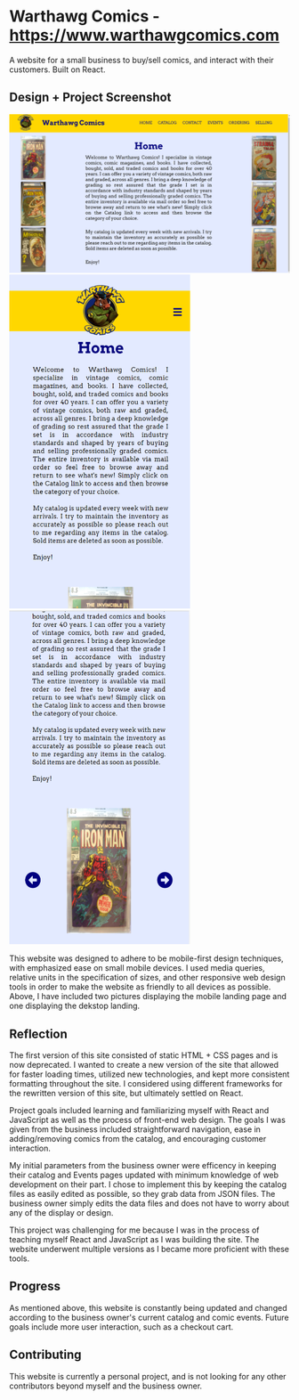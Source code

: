 # Warthawg Comics - https://www.warthawgcomics.com

A website for a small business to buy/sell comics, and interact with their customers. Built on React.

## Design + Project Screenshot
<img src = "readme_desktop_landing.png"/>
<img src = "readme_mobile_landing.png" height = "600px" width = "325px"/><img src = "readme_mobile_carousel.png" height = "600px" width = "325px"/>

This website was designed to adhere to be mobile-first design techniques, with emphasized ease on small mobile devices.  I used media queries, relative units in the specification of sizes, and other responsive web design tools in order to make the website as friendly to all devices as possible. Above, I have included two pictures displaying the mobile landing page and one displaying the dekstop landing.

## Reflection
The first version of this site consisted of static HTML + CSS pages and is now deprecated. I wanted to create a new version of the site that allowed for faster loading times, utilized new technologies, and kept more consistent formatting throughout the site. I considered using different frameworks for the rewritten version of this site, but ultimately settled on React.

Project goals included learning and familiarizing myself with React and JavaScript as well as the process of front-end web design.  The goals I was given from the business included straightforward navigation, ease in adding/removing comics from the catalog, and encouraging customer interaction.

My initial parameters from the business owner were efficency in keeping their catalog and Events pages updated with minimum knowledge of web development on their part. I chose to implement this by keeping the catalog files as easily edited as possible, so they grab data from JSON files. The business owner simply edits the data files and does not have to worry about any of the display or design.

This project was challenging for me because I was in the process of teaching myself React and JavaScript as I was building the site. The website underwent multiple versions as I became more proficient with these tools. 

## Progress
As mentioned above, this website is constantly being updated and changed according to the business owner's current catalog and comic events.  Future goals include more user interaction, such as a checkout cart. 


## Contributing
This website is currently a personal project, and is not looking for any other contributors beyond myself and the business owner.
